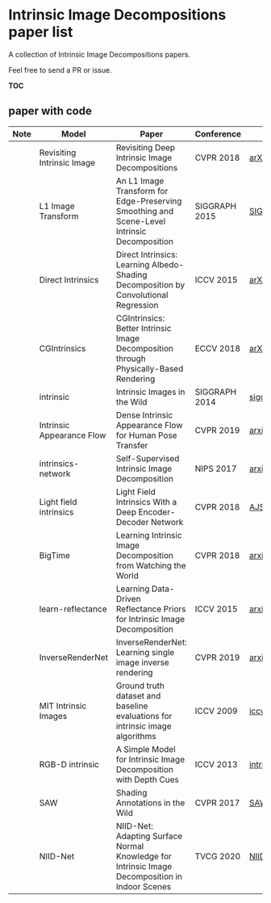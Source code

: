 # Intrinsic Image Decompositions paper list

A collection of Intrinsic Image Decompositions papers.

Feel free to send a PR or issue.



__TOC__


## paper with code

| Note            | Model                                     | Paper                                                        | Conference | paper link                                     | code link                                                    |
| --------------- | ----------------------------------------- | ------------------------------------------------------------ | ---------- | ---------------------------------------------- | ------------------------------------------------------------ |
|    | Revisiting Intrinsic Image | Revisiting Deep Intrinsic Image Decompositions | CVPR 2018 | [arXiv:1701.02965](https://arxiv.org/abs/1701.02965) | [fqnchina/IntrinsicImage](https://github.com/fqnchina/IntrinsicImage) |
|    | L1 Image Transform  | An L1 Image Transform for Edge-Preserving Smoothing and Scene-Level Intrinsic Decomposition | SIGGRAPH 2015  | [SIGGRAPH15_IntrinsicDecomposition.pdf](http://cseweb.ucsd.edu/~bisai/papers/SIGGRAPH15_IntrinsicDecomposition.pdf) | [soundsilence/L1Flattening](https://github.com/soundsilence/L1Flattening) |
|    | Direct Intrinsics | Direct Intrinsics: Learning Albedo-Shading Decomposition by Convolutional Regression| ICCV 2015  | [arXiv:1512.02311](https://arxiv.org/abs/1512.02311) | [tnarihi/direct-intrinsics](https://github.com/tnarihi/direct-intrinsics )  |
|    | CGIntrinsics  | CGIntrinsics: Better Intrinsic Image Decomposition through Physically-Based Rendering | ECCV 2018  | [arXiv:1808.08601v3](https://arxiv.org/abs/1808.08601v3) | [zhengqili/CGIntrinsics](https://github.com/zhengqili/CGIntrinsics#cgintrinsics) |
|     | intrinsic | Intrinsic Images in the Wild  | SIGGRAPH 2014  | [siggraph2014-intrinsic.pdf](https://www.cs.cornell.edu/~sbell/pdf/siggraph2014-intrinsic.pdf) | [seanbell/intrinsic](https://github.com/seanbell/intrinsic) |
|     | Intrinsic Appearance Flow | Dense Intrinsic Appearance Flow for Human Pose Transfer  | CVPR 2019  | [arxiv:1903.11326](https://arxiv.org/abs/1903.11326) | [ly015/intrinsic_flow](https://github.com/ly015/intrinsic_flow) |
|     | intrinsics-network | Self-Supervised Intrinsic Image Decomposition | NIPS 2017  | [arxiv:1711.03678](https://arxiv.org/abs/1711.03678) | [JannerM/intrinsics-network](https://github.com/JannerM/intrinsics-network)  |
|     | Light field intrinsics | Light Field Intrinsics With a Deep Encoder-Decoder Network | CVPR 2018  | [AJSG18_cvpr.pdf](http://publications.lightfield-analysis.net/AJSG18_cvpr.pdf) | [cvia-kn/lf_autoencoder_cvpr2018_code](https://github.com/cvia-kn/lf_autoencoder_cvpr2018_code)  |
|     | BigTime | Learning Intrinsic Image Decomposition from Watching the World | CVPR 2018  | [arxiv:1804.00582](https://arxiv.org/abs/1804.00582) | [zhengqili/unsupervised-learning-intrinsic-images](https://github.com/zhengqili/unsupervised-learning-intrinsic-images)|
|     | learn-reflectance | Learning Data-Driven Reflectance Priors for Intrinsic Image Decomposition | ICCV 2015  | [arxiv:1804.00582](https://arxiv.org/abs/1804.00582) | [tinghuiz/learn-reflectance](https://github.com/tinghuiz/learn-reflectance)  |
|     | InverseRenderNet | InverseRenderNet: Learning single image inverse rendering | CVPR 2019  | [arxiv:1811.12328](https://arxiv.org/abs/1811.12328) | [YeeU/InverseRenderNet](https://github.com/YeeU/InverseRenderNet)  |
|     | MIT Intrinsic Images | Ground truth dataset and baseline evaluations for intrinsic image algorithms | ICCV 2009  | [iccv09-intrinsic.pdf](http://www.cs.toronto.edu/~rgrosse/iccv09-intrinsic.pdf) | [MIT Intrinsic Images](http://www.cs.toronto.edu/~rgrosse/intrinsic/)  |
|     | RGB-D intrinsic | A Simple Model for Intrinsic Image Decomposition with Depth Cues | ICCV 2013  | [intrinsic-RGBD.pdf](http://vladlen.info/papers/intrinsic-RGBD.pdf) | [cqf publication](https://cqf.io/publication.html)  |
|     | SAW | Shading Annotations in the Wild | CVPR 2017  | [SAW](http://opensurfaces.cs.cornell.edu/publications/saw/) | [kovibalu/saw_release](https://github.com/kovibalu/saw_release)  |
|     | NIID-Net | NIID-Net: Adapting Surface Normal Knowledge for Intrinsic Image Decomposition in Indoor Scenes | TVCG 2020  | [NIID-Net](https://ieeexplore.ieee.org/document/9199573) | [zju3dv/NIID-Net](https://github.com/zju3dv/NIID-Net)  |



